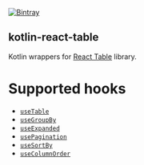 [![Bintray](https://img.shields.io/bintray/v/kotlin/kotlin-js-wrappers/kotlin-react-table)](https://bintray.com/kotlin/kotlin-js-wrappers/kotlin-react-table)

## kotlin-react-table

Kotlin wrappers for [React Table](https://github.com/tannerlinsley/react-table) library.

# Supported hooks
* [`useTable`](https://react-table.tanstack.com/docs/api/useTable)
* [`useGroupBy`](https://react-table.tanstack.com/docs/api/useGroupBy)
* [`useExpanded`](https://react-table.tanstack.com/docs/api/useExpanded)
* [`usePagination`](https://react-table.tanstack.com/docs/api/usePagination)
* [`useSortBy`](https://react-table.tanstack.com/docs/api/useSortBy)
* [`useColumnOrder`](https://react-table.tanstack.com/docs/api/useColumnOrder)
